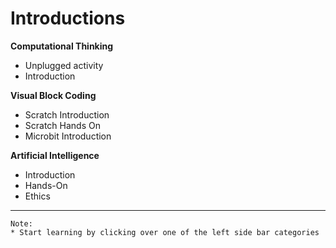 # Introductions  

**Computational Thinking**
* Unplugged activity
* Introduction

**Visual Block Coding**
* Scratch Introduction
* Scratch Hands On
* Microbit Introduction

**Artificial Intelligence**
* Introduction
* Hands-On
* Ethics
---
    Note:
    * Start learning by clicking over one of the left side bar categories
